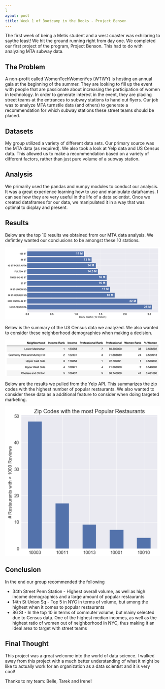```yaml
---
l
ayout: post
title: Week 1 of Bootcamp in the Books - Project Benson
---
```


The first week of being a Metis student and a west coaster was exhilaring to saythe least! We hit the ground running right from day one. We completed our first project of the program, Project Benson. This had to do with analyzing MTA subway data. 

## The Problem

A non-profit called WomenTechWomenYes (WTWY) is hosting an annual gala at the beginning of the summer. They are looking to fill up the event with people that are passionate about increasing the participation of women in technology. In order to generate interest in the event, they are placing street teams at the entrances to subway stations to hand out flyers. Our job was to analyze MTA turnstile data (and others) to generate a recommendation for which subway stations these street teams should be placed.

## Datasets

My group utilized a variety of different data sets. Our primary source was the MTA data (as required). We also took a look at Yelp data and US Census data. This allowed us to make a recommendation based on a variety of different factors, rather than just pure volume of a subway station.

## Analysis

We primarily used the pandas and numpy modules to conduct our analysis. It was a great experience learning how to use and manipulate dataframes. I can see how they are very useful in the life of a data scientist. Once we created dataframes for our data, we manipulated it in a way that was optimal to display and present.

## Results

Below are the top 10 results we obtained from our MTA data analysis. We defintley wanted our conclusions to be amongst these 10 stations.

![image-20180710213945216](https://github.com/harm8717/harm8717.github.io/blob/master/_posts/mtagraphs.png?raw=true)

Below is the summary of the US Census data we analyzed. We also wanted to consider these neighborhood demographics when making a decision. 

![Demogrphaics](https://github.com/harm8717/harm8717.github.io/blob/master/_posts/demographics.png?raw=true)


Below are the results we pulled from the Yelp API. This summarizes the zip codes with the highest number of popular restaurants. We also wanted to consider these data as a additional feature to consider when doing targeted marketing.

![image-20180710214448697](https://github.com/harm8717/harm8717.github.io/blob/master/_posts/image-20180710214448697.png?raw=true)

## Conclusion

In the end our group recommended the following

- 34th Street Penn Station - Highest overall volume, as well as high income demographics and a large amount of popular restaurants
- 14th St Union Sq - Top 5 in NYC in terms of volume, but among the highest when it comes to popular restaurants
- 86 St - In the top 10 in terms of commuter volume, but mainy selected due to Census data. One of the highest median incomes, as well as the highest ratio of women out of neighborhood in NYC, thus making it an ideal area to target with street teams

## Final Thought

This project was a great welcome into the world of data science. I walked away from this project with a much better understanding of what it might be like to actually work for an organization as a data scientist and it is very cool!

Thanks to my team: Belle, Tarek and Irene!

